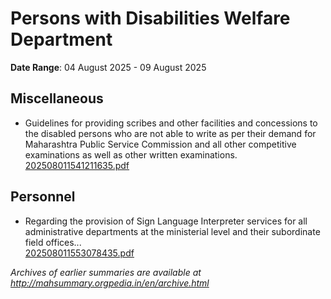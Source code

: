 # Persons with Disabilities Welfare Department

**Date Range**: 04 August 2025 - 09 August 2025


## Miscellaneous
- Guidelines for providing scribes and other facilities and concessions to the disabled persons who are not able to write as per their demand for Maharashtra Public Service Commission and all other competitive examinations as well as other written examinations.\
  [202508011541211635.pdf](https://gr.maharashtra.gov.in/Site/Upload/Government%20Resolutions/English/202508011541211635.pdf)

## Personnel
- Regarding the provision of Sign Language Interpreter services for all administrative departments at the ministerial level and their subordinate field offices...\
  [202508011553078435.pdf](https://gr.maharashtra.gov.in/Site/Upload/Government%20Resolutions/English/202508011553078435.pdf)


*Archives of earlier summaries are available at http://mahsummary.orgpedia.in/en/archive.html*